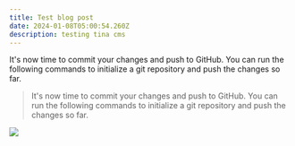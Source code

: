 ```yaml
---
title: Test blog post
date: 2024-01-08T05:00:54.260Z
description: testing tina cms
---
```

It's now time to commit your changes and push to GitHub. You can run the following commands to initialize a git repository and push the changes so far.

> It's now time to commit your changes and push to GitHub. You can run the following commands to initialize a git repository and push the changes so far.



![](/img/home-hero.webp)